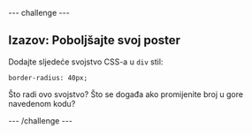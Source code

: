 \--- challenge \---

## Izazov: Poboljšajte svoj poster

Dodajte sljedeće svojstvo CSS-a u `div` stil:

    border-radius: 40px;
    

Što radi ovo svojstvo? Što se događa ako promijenite broj u gore navedenom kodu?

\--- /challenge \---
